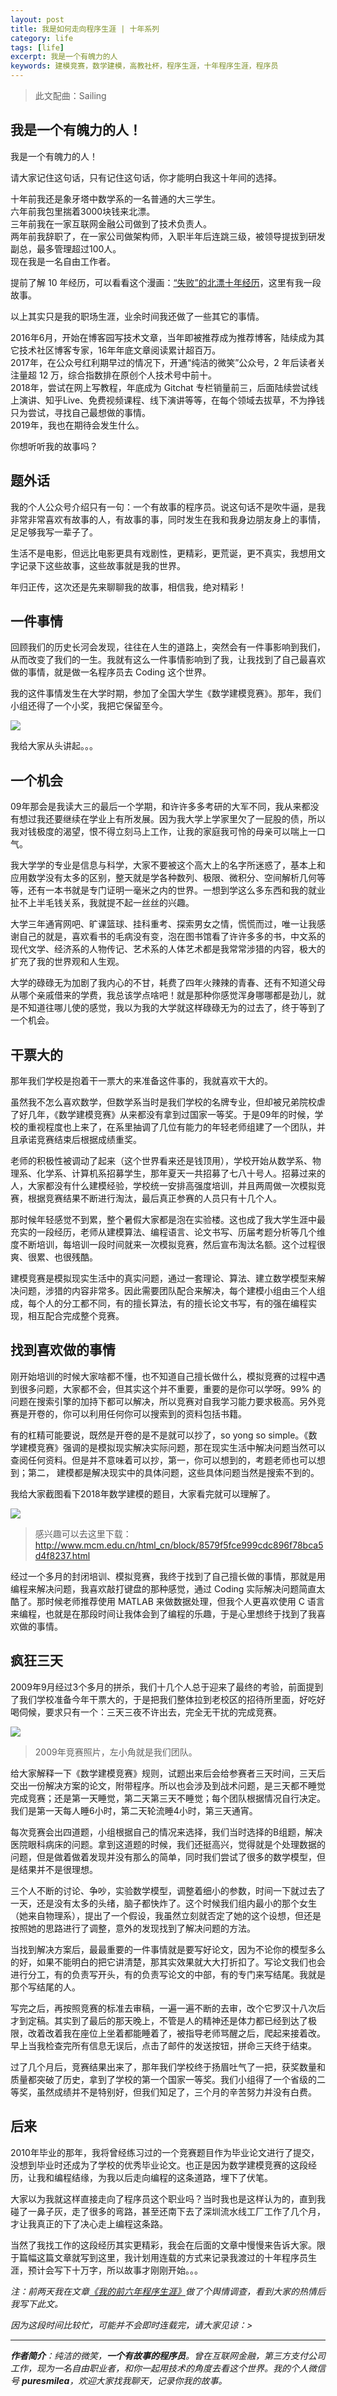```yaml
---
layout: post
title: 我是如何走向程序生涯 | 十年系列
category: life
tags: [life]
excerpt: 我是一个有魄力的人
keywords: 建模竞赛，数学建模，高教社杯，程序生涯，十年程序生涯，程序员
---
```


> 此文配曲：Sailing

## 我是一个有魄力的人！

我是一个有魄力的人！

请大家记住这句话，只有记住这句话，你才能明白我这十年间的选择。

十年前我还是象牙塔中数学系的一名普通的大三学生。  
六年前我包里揣着3000块钱来北漂。  
三年前我在一家互联网金融公司做到了技术负责人。  
两年前我辞职了，在一家公司做架构师，入职半年后连跳三级，被领导提拔到研发副总，最多管理超过100人。  
现在我是一名自由工作者。

提前了解 10 年经历，可以看看这个漫画：[“失败”的北漂十年经历](https://mp.weixin.qq.com/s/-zhXIkyL2dSABxC3211QEQ)，这里有我一段故事。

以上其实只是我的职场生涯，业余时间我还做了一些其它的事情。

2016年6月，开始在博客园写技术文章，当年即被推荐成为推荐博客，陆续成为其它技术社区博客专家，16年年底文章阅读累计超百万。   
2017年，在公众号红利期早过的情况下，开通“纯洁的微笑”公众号，2 年后读者关注量超 12 万，综合指数排在原创个人技术号中前十。   
2018年，尝试在网上写教程，年底成为 Gitchat 专栏销量前三，后面陆续尝试线上演讲、知乎Live、免费视频课程、线下演讲等等，在每个领域去拔草，不为挣钱只为尝试，寻找自己最想做的事情。  
2019年，我也在期待会发生什么。

你想听听我的故事吗？

## 题外话

我的个人公众号介绍只有一句：一个有故事的程序员。说这句话不是吹牛逼，是我非常非常喜欢有故事的人，有故事的事，同时发生在我和我身边朋友身上的事情，足足够我写一辈子了。

生活不是电影，但远比电影更具有戏剧性，更精彩，更荒诞，更不真实，我想用文字记录下这些故事，这些故事就是我的世界。

年归正传，这次还是先来聊聊我的故事，相信我，绝对精彩！

## 一件事情

回顾我们的历史长河会发现，往往在人生的道路上，突然会有一件事影响到我们，从而改变了我们的一生。我就有这么一件事情影响到了我，让我找到了自己最喜欢做的事情，就是做一名程序员去 Coding 这个世界。

我的这件事情发生在大学时期，参加了全国大学生《数学建模竞赛》。那年，我们小组还得了一个小奖，我把它保留至今。

![](http://favorites.ren/assets/images/2019/life/jianmoshenger.png)

我给大家从头讲起。。。

## 一个机会

09年那会是我读大三的最后一个学期，和许许多多考研的大军不同，我从来都没有想过我还要继续在学业上有所发展。因为我大学上学家里欠了一屁股的债，所以我对钱极度的渴望，恨不得立刻马上工作，让我的家庭我可怜的母亲可以喘上一口气。

我大学学的专业是信息与科学，大家不要被这个高大上的名字所迷惑了，基本上和应用数学没有太多的区别，整天就是学各种数列、极限、微积分、空间解析几何等等，还有一本书就是专门证明一毫米之内的世界。一想到学这么多东西和我的就业扯不上半毛钱关系，我就提不起一丝丝的兴趣。

大学三年通宵网吧、旷课篮球、挂科重考、探索男女之情，慌慌而过，唯一让我感谢自己的就是，喜欢看书的毛病没有变，泡在图书馆看了许许多多的书，中文系的现代文学、经济系的人物传记、艺术系的人体艺术都是我常常涉猎的内容，极大的扩充了我的世界观和人生观。

大学的碌碌无为加剧了我内心的不甘，耗费了四年火辣辣的青春、还有不知道父母从哪个亲戚借来的学费，我总该学点啥吧！就是那种你感觉浑身哪哪都是劲儿，就是不知道往哪儿使的感觉，我以为我的大学就这样碌碌无为的过去了，终于等到了一个机会。

## 干票大的

那年我们学校是抱着干一票大的来准备这件事的，我就喜欢干大的。

虽然我不怎么喜欢数学，但数学系当时是我们学校的名牌专业，但却被兄弟院校虐了好几年，《数学建模竞赛》从来都没有拿到过国家一等奖。于是09年的时候，学校的重视程度也上来了，在系里抽调了几位有能力的年轻老师组建了一个团队，并且承诺竞赛结束后根据成绩重奖。

老师的积极性被调动了起来（这个世界看来还是钱顶用），学校开始从数学系、物理系、化学系、计算机系招募学生，那年夏天一共招募了七八十号人。招募过来的人，大家都没有什么建模经验，学校统一安排高强度培训，并且两周做一次模拟竞赛，根据竞赛结果不断进行淘汰，最后真正参赛的人员只有十几个人。

那时候年轻感觉不到累，整个暑假大家都是泡在实验楼。这也成了我大学生涯中最充实的一段经历，老师从建模算法、编程语言、论文书写、历届考题分析等几个维度不断培训，每培训一段时间就来一次模拟竞赛，然后宣布淘汰名额。这个过程很爽、很累、也很残酷。

建模竞赛是模拟现实生活中的真实问题，通过一套理论、算法、建立数学模型来解决问题，涉猎的内容非常多。因此需要团队配合来解决，每个建模小组由三个人组成，每个人的分工都不同，有的擅长算法，有的擅长论文书写，有的强在编程实现，相互配合完成整个竞赛。

## 找到喜欢做的事情

刚开始培训的时候大家啥都不懂，也不知道自己擅长做什么，模拟竞赛的过程中遇到很多问题，大家都不会，但其实这个并不重要，重要的是你可以学呀。99% 的问题在搜索引擎的加持下都可以解决，所以竞赛对自我学习能力要求极高。另外竞赛是开卷的，你可以利用任何你可以搜索到的资料包括书籍。

有的杠精可能要说，既然是开卷的是不是就可以抄了，so yong so simple。《数学建模竞赛》强调的是模拟现实解决实际问题，那在现实生活中解决问题当然可以查阅任何资料。但是并不意味着可以抄，第一，你可以想到的，考题老师也可以想到；第二， 建模都是解决现实中的具体问题，这些具体问题当然是搜索不到的。

我给大家截图看下2018年数学建模的题目，大家看完就可以理解了。

![](http://favorites.ren/assets/images/2019/life/jianmo2018.png)
>感兴趣可以去这里下载：http://www.mcm.edu.cn/html_cn/block/8579f5fce999cdc896f78bca5d4f8237.html

经过一个多月的封闭培训、模拟竞赛，我终于找到了自己擅长做的事情，那就是用编程来解决问题，我喜欢敲打键盘的那种感觉，通过 Coding 实际解决问题简直太酷了。那时候老师推荐使用 MATLAB 来做数据处理，但我个人更喜欢使用 C 语言来编程，也就是在那段时间让我体会到了编程的乐趣，于是心里想终于找到了我喜欢做的事情。

## 疯狂三天

2009年9月经过3个多月的拼杀，我们十几个人总于迎来了最终的考验，前面提到了我们学校准备今年干票大的，于是把我们整体拉到老校区的招待所里面，好吃好喝伺候，要求只有一个：三天三夜不许出去，完全无干扰的完成竞赛。

![](http://favorites.ren/assets/images/2017/life/jianmo.jpg)
>2009年竞赛照片，左小角就是我们团队。

给大家解释一下《数学建模竞赛》规则，试题出来后会给参赛者三天时间，三天后交出一份解决方案的论文，附带程序。所以也会涉及到战术问题，是三天都不睡觉完成竞赛；还是第一天睡觉，第二天第三天不睡觉；每个团队根据情况自行决定。我们是第一天每人睡6小时，第二天轮流睡4小时，第三天通宵。

每次竞赛会出四道题，小组根据自己的情况来选择，我们当时选择的B组题，解决医院眼科病床的问题。拿到这道题的时候，我们还挺高兴，觉得就是个处理数据的问题，但是做着做着发现并没有那么的简单，同时我们尝试了很多的数学模型，但是结果并不是很理想。

三个人不断的讨论、争吵，实验数学模型，调整着细小的参数，时间一下就过去了一天，还是没有太多的头绪，脑子都快炸了。这个时候我们组内最小的那个女生（她来自物理系），提出了一个假设，我虽然立刻就否定了她的这个设想，但还是按照她的思路进行了调整，意外的发现找到了解决问题的方法。

当找到解决方案后，最最重要的一件事情就是要写好论文，因为不论你的模型多么的好，如果不能明白的把它讲清楚，那其实效果就大大打折扣了。写论文我们也会进行分工，有的负责写开头，有的负责写论文的中部，有的专门来写结尾。我就是那个写结尾的人。

写完之后，再按照竞赛的标准去审稿，一遍一遍不断的去审，改个它罗汉十八次后才到定稿。其实到了最后的那天晚上，不管是人的精神还是体力都已经到达了极限，改着改着我在座位上坐着都能睡着了，被指导老师骂醒之后，爬起来接着改。早上当我检查完所有信息无误后，点击了邮件的发送按钮，拼命三天终于结束。

过了几个月后，竞赛结果出来了，那年我们学校终于扬眉吐气了一把，获奖数量和质量都突破了历史，拿到了学校的第一个国家一等奖。我们小组得了一个省级的二等奖，虽然成绩并不是特别好，但我们知足了，三个月的辛苦努力并没有白费。


## 后来

2010年毕业的那年，我将曾经练习过的一个竞赛题目作为毕业论文进行了提交，没想到毕业时还成为了学校的优秀毕业论文。也正是因为数学建模竞赛的这段经历，让我和编程结缘，为我以后走向编程的这条道路，埋下了伏笔。

大家以为我就这样直接走向了程序员这个职业吗？当时我也是这样认为的，直到我碰了一鼻子灰，走了很多的弯路，甚至还南下去了深圳流水线工厂工作了几个月，才让我真正的下了决心走上编程这条路。

当然了我找工作的这段经历其实更精彩，我会在后面的文章中慢慢来告诉大家。限于篇幅这篇文章就写到这里，我计划用连载的方式来记录我渡过的十年程序员生涯，预计会写下十万字，所以故事才刚刚开始。。。

*注：前两天我在文章[《我的前六年程序生涯》](https://mp.weixin.qq.com/s/euFfCBObzh_eJhTQXOFOsw)做了个舆情调查，看到大家的热情后我写下此文。*

*因为这段时间比较忙，可能并不会即时连载完，请大家见谅：>*

---

***作者简介**：纯洁的微笑，**一个有故事的程序员**。曾在互联网金融，第三方支付公司工作，现为一名自由职业者，和你一起用技术的角度去看这个世界。我的个人微信号 **puresmilea**，欢迎大家找我聊天，记录你我的故事。*